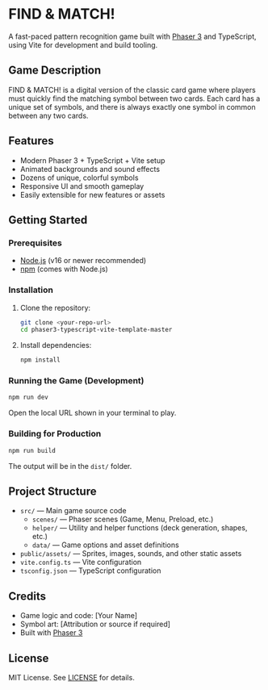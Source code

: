 # FIND & MATCH!

A fast-paced pattern recognition game built with [Phaser 3](https://phaser.io/) and TypeScript, using Vite for development and build tooling.

## Game Description

FIND & MATCH! is a digital version of the classic card game where players must quickly find the matching symbol between two cards. Each card has a unique set of symbols, and there is always exactly one symbol in common between any two cards.

## Features

- Modern Phaser 3 + TypeScript + Vite setup
- Animated backgrounds and sound effects
- Dozens of unique, colorful symbols
- Responsive UI and smooth gameplay
- Easily extensible for new features or assets

## Getting Started

### Prerequisites

- [Node.js](https://nodejs.org/) (v16 or newer recommended)
- [npm](https://www.npmjs.com/) (comes with Node.js)

### Installation

1. Clone the repository:
	```sh
	git clone <your-repo-url>
	cd phaser3-typescript-vite-template-master
	```
2. Install dependencies:
	```sh
	npm install
	```

### Running the Game (Development)

```sh
npm run dev
```
Open the local URL shown in your terminal to play.

### Building for Production

```sh
npm run build
```
The output will be in the `dist/` folder.

## Project Structure

- `src/` — Main game source code
  - `scenes/` — Phaser scenes (Game, Menu, Preload, etc.)
  - `helper/` — Utility and helper functions (deck generation, shapes, etc.)
  - `data/` — Game options and asset definitions
- `public/assets/` — Sprites, images, sounds, and other static assets
- `vite.config.ts` — Vite configuration
- `tsconfig.json` — TypeScript configuration

## Credits

- Game logic and code: [Your Name]
- Symbol art: [Attribution or source if required]
- Built with [Phaser 3](https://phaser.io/)

## License

MIT License. See [LICENSE](LICENSE) for details.
